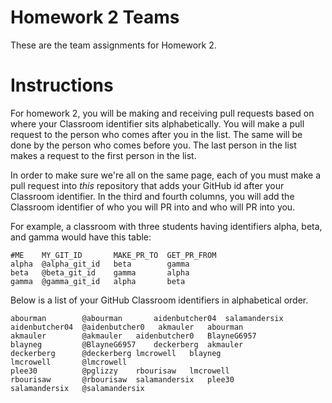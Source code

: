 # Homework 2 Teams

These are the team assignments for Homework 2.

# Instructions

For homework 2, you will be making and receiving pull requests
based on where your Classroom identifier sits alphabetically.
You will make a pull request to the person who comes after you in the list.
The same will be done by the person who comes before you. The last person in the list
makes a request to the first person in the list.

In order to make sure we're all on the same page, each of you
must make a pull request into *this* repository that adds your
GitHub id after your Classroom identifier.  In the third and fourth columns,
you will add the Classroom identifier of who you will PR into and who will PR into you.  

For example, a classroom with three students having identifiers
alpha, beta, and gamma would have this table:

```
#ME    MY_GIT_ID       MAKE_PR_TO  GET_PR_FROM
alpha  @alpha_git_id   beta        gamma  
beta   @beta_git_id    gamma       alpha
gamma  @gamma_git_id   alpha       beta
```

Below is a list of your GitHub Classroom identifiers in 
alphabetical order.  

```
abourman        @abourman       aidenbutcher04  salamandersix
aidenbutcher04  @aidenbutcher0   akmauler   abourman
akmauler        @akmauler	aidenbutcher0	BlayneG6957
blayneg         @BlayneG6957	deckerberg	akmauler
deckerberg      @deckerberg	lmcrowell	blayneg
lmcrowell       @lmcrowell
plee30          @pglizzy	rbourisaw	lmcrowell
rbourisaw       @rbourisaw	salamandersix	plee30
salamandersix   @salamandersix
```


